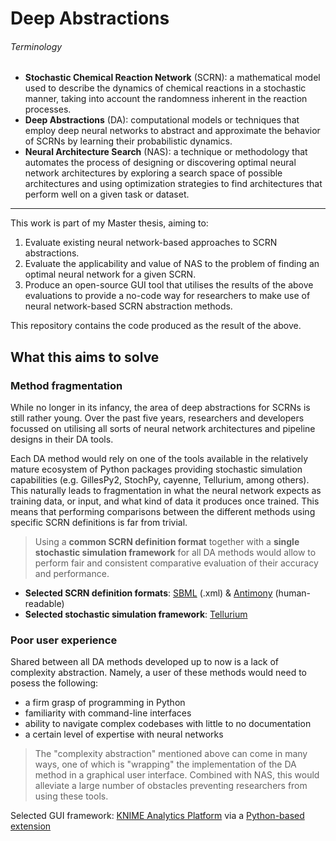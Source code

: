 # Deep Abstractions
###### Terminology
- __Stochastic Chemical Reaction Network__ (SCRN): a mathematical model used to describe the dynamics of chemical reactions in a stochastic manner, taking into account the randomness inherent in the reaction processes.
- __Deep Abstractions__ (DA): computational models or techniques that employ deep neural networks to abstract and approximate the behavior of SCRNs by learning their probabilistic dynamics.
- __Neural Architecture Search__ (NAS): a technique or methodology that automates the process of designing or discovering optimal neural network architectures by exploring a search space of possible architectures and using optimization strategies to find architectures that perform well on a given task or dataset.

---

This work is part of my Master thesis, aiming to:
1. Evaluate existing neural network-based approaches to SCRN abstractions.
2. Evaluate the applicability and value of NAS to the problem of finding an optimal neural network for a given SCRN.
3. Produce an open-source GUI tool that utilises the results of the above evaluations to provide a no-code way for researchers to make use of neural network-based SCRN abstraction methods.

This repository contains the code produced as the result of the above.

## What this aims to solve
### Method fragmentation
While no longer in its infancy, the area of deep abstractions for SCRNs is still rather young. Over the past five years, researchers and developers focussed on utilising all sorts of neural network architectures and pipeline designs in their DA tools.

Each DA method would rely on one of the tools available in the relatively mature ecosystem of Python packages providing stochastic simulation capabilities (e.g. GillesPy2, StochPy, cayenne, Tellurium, among others). This naturally leads to fragmentation in what the neural network expects as training data, or input, and what kind of data it produces once trained. This means that performing comparisons between the different methods using specific SCRN definitions is far from trivial.

>Using a __common SCRN definition format__ together with a __single stochastic simulation framework__ for all DA methods would allow to perform fair and consistent comparative evaluation of their accuracy and performance.

- __Selected SCRN definition formats__: [SBML](https://sbml.org) (.xml) & [Antimony](https://tellurium.readthedocs.io/en/latest/antimony.html) (human-readable)
- __Selected stochastic simulation framework__: [Tellurium](https://tellurium.readthedocs.io/en/latest/)

### Poor user experience
Shared between all DA methods developed up to now is a lack of complexity abstraction. Namely, a user of these methods would need to posess the following:
- a firm grasp of programming in Python
- familiarity with command-line interfaces
- ability to navigate complex codebases with little to no documentation
- a certain level of expertise with neural networks

>The "complexity abstraction" mentioned above can come in many ways, one of which is "wrapping" the implementation of the DA method in a graphical user interface. Combined with NAS, this would alleviate a large number of obstacles preventing researchers from using these tools.

Selected GUI framework: [KNIME Analytics Platform](https://www.knime.com/knime-analytics-platform) via a [Python-based extension](https://docs.knime.com/latest/pure_python_node_extensions_guide/index.html#introduction)